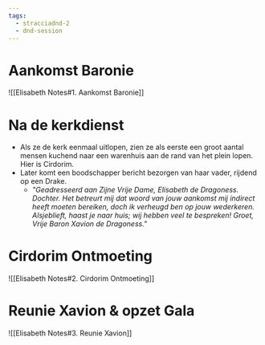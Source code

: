 ```yaml
---
tags:
  - stracciadnd-2
  - dnd-session
---
```

# Aankomst Baronie
![[Elisabeth Notes#1. Aankomst Baronie]]

# Na de kerkdienst
- Als ze de kerk eenmaal uitlopen, zien ze als eerste een groot aantal mensen kuchend naar een warenhuis aan de rand van het plein lopen. Hier is Cirdorim.
- Later komt een boodschapper bericht bezorgen van haar vader, rijdend op een Drake.
	- *"Geadresseerd aan Zijne Vrije Dame, Elisabeth de Dragoness.
	  Dochter. Het betreurt mij dat woord van jouw aankomst mij indirect heeft moeten bereiken, doch ik verheugd ben op jouw wederkeren. Alsjeblieft, haast je naar huis; wij hebben veel te bespreken!
	  Groet, Vrije Baron Xavion de Dragoness."*
# Cirdorim Ontmoeting
![[Elisabeth Notes#2. Cirdorim Ontmoeting]]

# Reunie Xavion & opzet Gala
![[Elisabeth Notes#3. Reunie Xavion]]
